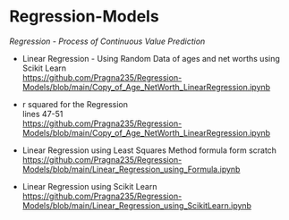 # Regression-Models
_Regression - Process of Continuous Value Prediction_

* Linear Regression - Using Random Data of ages and net worths using Scikit Learn
<br> https://github.com/Pragna235/Regression-Models/blob/main/Copy_of_Age_NetWorth_LinearRegression.ipynb

* r squared for the Regression
<br> lines 47-51
<br> https://github.com/Pragna235/Regression-Models/blob/main/Copy_of_Age_NetWorth_LinearRegression.ipynb

* Linear Regression using Least Squares Method formula form scratch
<br> https://github.com/Pragna235/Regression-Models/blob/main/Linear_Regression_using_Formula.ipynb

* Linear Regression using Scikit Learn
<br> https://github.com/Pragna235/Regression-Models/blob/main/Linear_Regression_using_ScikitLearn.ipynb
